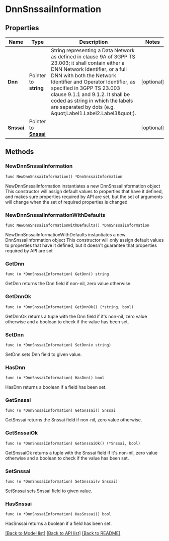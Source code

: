 # DnnSnssaiInformation

## Properties

Name | Type | Description | Notes
------------ | ------------- | ------------- | -------------
**Dnn** | Pointer to **string** | String representing a Data Network as defined in clause 9A of 3GPP TS 23.003;  it shall contain either a DNN Network Identifier, or a full DNN with both the Network  Identifier and Operator Identifier, as specified in 3GPP TS 23.003 clause 9.1.1 and 9.1.2. It shall be coded as string in which the labels are separated by dots  (e.g. \&quot;Label1.Label2.Label3\&quot;).  | [optional] 
**Snssai** | Pointer to [**Snssai**](Snssai.md) |  | [optional] 

## Methods

### NewDnnSnssaiInformation

`func NewDnnSnssaiInformation() *DnnSnssaiInformation`

NewDnnSnssaiInformation instantiates a new DnnSnssaiInformation object
This constructor will assign default values to properties that have it defined,
and makes sure properties required by API are set, but the set of arguments
will change when the set of required properties is changed

### NewDnnSnssaiInformationWithDefaults

`func NewDnnSnssaiInformationWithDefaults() *DnnSnssaiInformation`

NewDnnSnssaiInformationWithDefaults instantiates a new DnnSnssaiInformation object
This constructor will only assign default values to properties that have it defined,
but it doesn't guarantee that properties required by API are set

### GetDnn

`func (o *DnnSnssaiInformation) GetDnn() string`

GetDnn returns the Dnn field if non-nil, zero value otherwise.

### GetDnnOk

`func (o *DnnSnssaiInformation) GetDnnOk() (*string, bool)`

GetDnnOk returns a tuple with the Dnn field if it's non-nil, zero value otherwise
and a boolean to check if the value has been set.

### SetDnn

`func (o *DnnSnssaiInformation) SetDnn(v string)`

SetDnn sets Dnn field to given value.

### HasDnn

`func (o *DnnSnssaiInformation) HasDnn() bool`

HasDnn returns a boolean if a field has been set.

### GetSnssai

`func (o *DnnSnssaiInformation) GetSnssai() Snssai`

GetSnssai returns the Snssai field if non-nil, zero value otherwise.

### GetSnssaiOk

`func (o *DnnSnssaiInformation) GetSnssaiOk() (*Snssai, bool)`

GetSnssaiOk returns a tuple with the Snssai field if it's non-nil, zero value otherwise
and a boolean to check if the value has been set.

### SetSnssai

`func (o *DnnSnssaiInformation) SetSnssai(v Snssai)`

SetSnssai sets Snssai field to given value.

### HasSnssai

`func (o *DnnSnssaiInformation) HasSnssai() bool`

HasSnssai returns a boolean if a field has been set.


[[Back to Model list]](../README.md#documentation-for-models) [[Back to API list]](../README.md#documentation-for-api-endpoints) [[Back to README]](../README.md)


